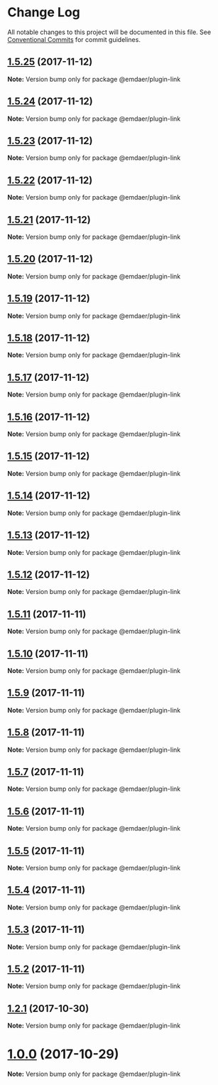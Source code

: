 # Change Log

All notable changes to this project will be documented in this file.
See [Conventional Commits](https://conventionalcommits.org) for commit guidelines.

<a name="1.5.25"></a>
## [1.5.25](https://github.com/emdaer/emdaer/compare/v1.5.24...v1.5.25) (2017-11-12)




**Note:** Version bump only for package @emdaer/plugin-link

<a name="1.5.24"></a>
## [1.5.24](https://github.com/emdaer/emdaer/compare/v1.5.23...v1.5.24) (2017-11-12)




**Note:** Version bump only for package @emdaer/plugin-link

<a name="1.5.23"></a>
## [1.5.23](https://github.com/emdaer/emdaer/compare/v1.5.22...v1.5.23) (2017-11-12)




**Note:** Version bump only for package @emdaer/plugin-link

<a name="1.5.22"></a>
## [1.5.22](https://github.com/emdaer/emdaer/compare/v1.5.21...v1.5.22) (2017-11-12)




**Note:** Version bump only for package @emdaer/plugin-link

<a name="1.5.21"></a>
## [1.5.21](https://github.com/emdaer/emdaer/compare/v1.5.20...v1.5.21) (2017-11-12)




**Note:** Version bump only for package @emdaer/plugin-link

<a name="1.5.20"></a>
## [1.5.20](https://github.com/emdaer/emdaer/compare/v1.5.19...v1.5.20) (2017-11-12)




**Note:** Version bump only for package @emdaer/plugin-link

<a name="1.5.19"></a>
## [1.5.19](https://github.com/emdaer/emdaer/compare/v1.5.18...v1.5.19) (2017-11-12)




**Note:** Version bump only for package @emdaer/plugin-link

<a name="1.5.18"></a>
## [1.5.18](https://github.com/emdaer/emdaer/compare/v1.5.17...v1.5.18) (2017-11-12)




**Note:** Version bump only for package @emdaer/plugin-link

<a name="1.5.17"></a>
## [1.5.17](https://github.com/emdaer/emdaer/compare/v1.5.16...v1.5.17) (2017-11-12)




**Note:** Version bump only for package @emdaer/plugin-link

<a name="1.5.16"></a>
## [1.5.16](https://github.com/emdaer/emdaer/compare/v1.5.15...v1.5.16) (2017-11-12)




**Note:** Version bump only for package @emdaer/plugin-link

<a name="1.5.15"></a>
## [1.5.15](https://github.com/emdaer/emdaer/compare/v1.5.14...v1.5.15) (2017-11-12)




**Note:** Version bump only for package @emdaer/plugin-link

<a name="1.5.14"></a>
## [1.5.14](https://github.com/emdaer/emdaer/compare/v1.5.13...v1.5.14) (2017-11-12)




**Note:** Version bump only for package @emdaer/plugin-link

<a name="1.5.13"></a>
## [1.5.13](https://github.com/emdaer/emdaer/compare/v1.5.12...v1.5.13) (2017-11-12)




**Note:** Version bump only for package @emdaer/plugin-link

<a name="1.5.12"></a>
## [1.5.12](https://github.com/emdaer/emdaer/compare/v1.5.11...v1.5.12) (2017-11-12)




**Note:** Version bump only for package @emdaer/plugin-link

<a name="1.5.11"></a>
## [1.5.11](https://github.com/emdaer/emdaer/compare/v1.5.10...v1.5.11) (2017-11-11)




**Note:** Version bump only for package @emdaer/plugin-link

<a name="1.5.10"></a>
## [1.5.10](https://github.com/emdaer/emdaer/compare/v1.5.9...v1.5.10) (2017-11-11)




**Note:** Version bump only for package @emdaer/plugin-link

<a name="1.5.9"></a>
## [1.5.9](https://github.com/emdaer/emdaer/compare/v1.5.8...v1.5.9) (2017-11-11)




**Note:** Version bump only for package @emdaer/plugin-link

<a name="1.5.8"></a>
## [1.5.8](https://github.com/emdaer/emdaer/compare/v1.5.7...v1.5.8) (2017-11-11)




**Note:** Version bump only for package @emdaer/plugin-link

<a name="1.5.7"></a>
## [1.5.7](https://github.com/emdaer/emdaer/compare/v1.5.6...v1.5.7) (2017-11-11)




**Note:** Version bump only for package @emdaer/plugin-link

<a name="1.5.6"></a>
## [1.5.6](https://github.com/emdaer/emdaer/compare/v1.5.5...v1.5.6) (2017-11-11)




**Note:** Version bump only for package @emdaer/plugin-link

<a name="1.5.5"></a>
## [1.5.5](https://github.com/emdaer/emdaer/compare/v1.5.4...v1.5.5) (2017-11-11)




**Note:** Version bump only for package @emdaer/plugin-link

<a name="1.5.4"></a>
## [1.5.4](https://github.com/emdaer/emdaer/compare/v1.5.3...v1.5.4) (2017-11-11)




**Note:** Version bump only for package @emdaer/plugin-link

<a name="1.5.3"></a>
## [1.5.3](https://github.com/emdaer/emdaer/compare/v1.5.2...v1.5.3) (2017-11-11)




**Note:** Version bump only for package @emdaer/plugin-link

<a name="1.5.2"></a>
## [1.5.2](https://github.com/emdaer/emdaer/compare/v1.5.1...v1.5.2) (2017-11-11)




**Note:** Version bump only for package @emdaer/plugin-link

<a name="1.2.1"></a>
## [1.2.1](https://github.com/emdaer/emdaer/compare/v1.2.0...v1.2.1) (2017-10-30)




**Note:** Version bump only for package @emdaer/plugin-link

<a name="1.0.0"></a>
# [1.0.0](https://github.com/emdaer/emdaer/compare/v1.0.0-beta.2...v1.0.0) (2017-10-29)




**Note:** Version bump only for package @emdaer/plugin-link

